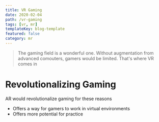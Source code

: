 ```yaml
---
title: VR Gaming
date: 2020-02-04
path: /vr-gaming
tags: [vr, mr]
templateKey: blog-template
featured: false
category: mr
---
```

> The gaming field is a wonderful one. Without augmentation from advanced comouters, gamers would be limited. That's where VR comes in

# Revolutionalizing Gaming
AR would revolutionalize gaming for these reasons

* Offers a way for gamers to work in virtual environments
* Offers more potential for practice